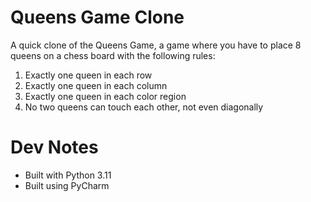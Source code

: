 # Queens Game Clone
A quick clone of the Queens Game, a game where you have to place 8 queens on a chess board with the following rules:

1. Exactly one queen in each row
2. Exactly one queen in each column
3. Exactly one queen in each color region
4. No two queens can touch each other, not even diagonally

# Dev Notes
- Built with Python 3.11
- Built using PyCharm